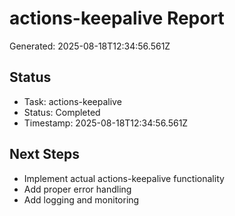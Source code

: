 # actions-keepalive Report

Generated: 2025-08-18T12:34:56.561Z

## Status
- Task: actions-keepalive
- Status: Completed
- Timestamp: 2025-08-18T12:34:56.561Z

## Next Steps
- Implement actual actions-keepalive functionality
- Add proper error handling
- Add logging and monitoring
